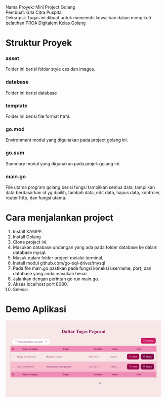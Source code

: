 Nama Proyek: Mini Project Golang <br>
Pembuat: Gita Citra Puspita <br>
Deksripsi: Tugas ini dibuat untuk memenuhi kewajiban dalam mengikuti pelatihan PROA Digitalent Kelas Golang

# Struktur Proyek
### asset
Folder ini berisi folder style css dan images.
### database
Folder ini berisi database
### template
Folder ini berisi file format html.
### go.mod
Environment modul yang digunakan pada project golang ini.
### go.sum
Summary modul yang digunakan pada projek golang ini.
### main.go
File utama program golang berisi fungsi tampilkan semua data, tampilkan data berdasarkan id yg dipilih, tambah data, edit data, hapus data, kontroler, router http, dan fungsi utama.

# Cara menjalankan project
1. Install XAMPP.
2. Install Golang
3. Clone project ini.
4. Masukan database undangan yang ada pada folder database ke dalam database mysql.
5. Masuk dalam folder project melalui terminal.
6. Install modul github.com/go-sql-driver/mysql
7. Pada file main.go pastikan pada fungsi koneksi username, port, dan database yang anda masukan benar.
8. Jalankan dengan perintah go run main.go.
9. Akses localhost port 8080.
10. Selesai

# Demo Aplikasi
<img src="demo/demo.gif">
